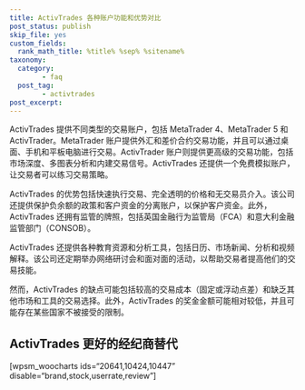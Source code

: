```yaml
---
title: ActivTrades 各种账户功能和优势对比
post_status: publish
skip_file: yes
custom_fields:
  rank_math_title: %title% %sep% %sitename%
taxonomy:
  category:
        - faq
  post_tag:
        - activtrades
post_excerpt: 
---
```

ActivTrades 提供不同类型的交易账户，包括 MetaTrader 4、MetaTrader 5 和 ActivTrader。MetaTrader 账户提供外汇和差价合约交易功能，并且可以通过桌面、手机和平板电脑进行交易。ActivTrader 账户则提供更高级的交易功能，包括市场深度、多图表分析和内建交易信号。ActivTrades 还提供一个免费模拟账户，让交易者可以练习交易策略。

ActivTrades 的优势包括快速执行交易、完全透明的价格和无交易员介入。该公司还提供保护负余额的政策和客户资金的分离账户，以保护客户资金。此外，ActivTrades 还拥有监管的牌照，包括英国金融行为监管局（FCA）和意大利金融监管部门（CONSOB）。

ActivTrades 还提供各种教育资源和分析工具，包括日历、市场新闻、分析和视频解释。该公司还定期举办网络研讨会和面对面的活动，以帮助交易者提高他们的交易技能。

然而，ActivTrades 的缺点可能包括较高的交易成本（固定或浮动点差）和缺乏其他市场和工具的交易选择。此外，ActivTrades 的奖金金额可能相对较低，并且可能存在某些国家不被接受的限制。

## ActivTrades 更好的经纪商替代

[wpsm_woocharts ids=“20641,10424,10447” disable=“brand,stock,userrate,review”]